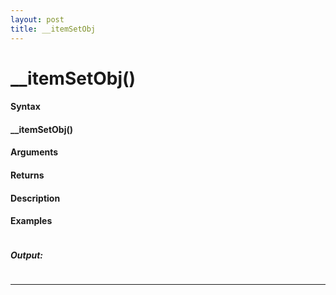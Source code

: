 ```yaml
---
layout: post
title: __itemSetObj
---
```


# __itemSetObj()


#### Syntax

#### __itemSetObj()

#### Arguments

#### Returns

#### Description

#### Examples

```

```

##### Output:

```

```

---